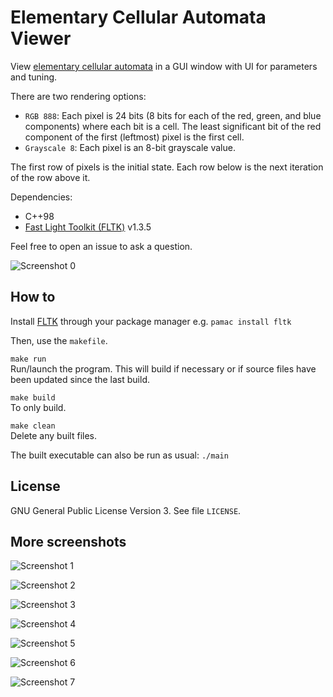 Elementary Cellular Automata Viewer
===================================

View [elementary cellular automata](https://en.wikipedia.org/wiki/Elementary_cellular_automaton) in a GUI window with UI for parameters and tuning.

There are two rendering options:
- `RGB 888`: Each pixel is 24 bits (8 bits for each of the red, green, and blue components) where each bit is a cell. The least significant bit of the red component of the first (leftmost) pixel is the first cell.
- `Grayscale 8`: Each pixel is an 8-bit grayscale value.

The first row of pixels is the initial state. Each row below is the next iteration of the row above it.

Dependencies:
- C++98
- [Fast Light Toolkit (FLTK)](https://www.fltk.org/) v1.3.5

Feel free to open an issue to ask a question.

![Screenshot 0](https://i.imgur.com/PjaOMPk.png)

How to
------

Install [FLTK](https://www.fltk.org/) through your package manager e.g. `pamac install fltk`

Then, use the `makefile`.

`make run`  
Run/launch the program.
This will build if necessary or if source files have been updated since the last build.

`make build`  
To only build.

`make clean`  
Delete any built files.

The built executable can also be run as usual: `./main`

License
-------

GNU General Public License Version 3. See file `LICENSE`.

More screenshots
----------------

![Screenshot 1](https://i.imgur.com/7xlqb8Q.png)

![Screenshot 2](https://i.imgur.com/TlOsjBQ.png)

![Screenshot 3](https://i.imgur.com/XC5rGwJ.png)

![Screenshot 4](https://i.imgur.com/wOoaBBX.png)

![Screenshot 5](https://i.imgur.com/JI6mWXF.png)

![Screenshot 6](https://i.imgur.com/XtwPTa2.png)

![Screenshot 7](https://i.imgur.com/09Af3Zb.png)

